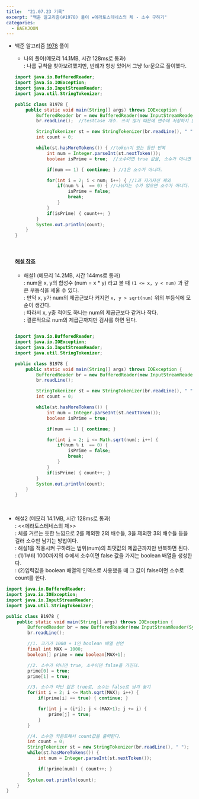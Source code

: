 ```yaml
---
title:  "21.07.23 기록"
excerpt: "백준 알고리즘(#1978) 풀이 ★에라토스테네스의 체 - 소수 구하기"
categories:
  - BAEKJOON
---
```



+ 백준 알고리즘 [1978](https://www.acmicpc.net/problem/1978) 풀이

  + 나의 풀이(메모리 14.1MB, 시간 128ms로 통과) <br/>
    : 나름 규칙을 찾아보려했지만, 반례가 항상 있어서 그냥 for문으로 풀이했다.<br/>

  ```java
  import java.io.BufferedReader;
  import java.io.IOException;
  import java.io.InputStreamReader;
  import java.util.StringTokenizer;

  public class B1978 {
      public static void main(String[] args) throws IOException {
          BufferedReader br = new BufferedReader(new InputStreamReader(System.in));
          br.readLine();  //testCase 개수. 쓰지 않기 때문에 변수에 저장하지 않았다.

          StringTokenizer st = new StringTokenizer(br.readLine(), " ");
          int count = 0;

          while(st.hasMoreTokens()) { //token이 있는 동안 반복
              int num = Integer.parseInt(st.nextToken());
              boolean isPrime = true;  //소수이면 true 값을, 소수가 아니면 false 값을 가진다.

              if(num == 1) { continue; } //1은 소수가 아니다.

              for(int i = 2; i < num; i++) { //1과 자기자신 제외
                  if(num % i  == 0) { //나눠지는 수가 있으면 소수가 아니다.
                      isPrime = false;
                      break;
                  }
              }
              if(isPrime) { count++; }
          }
          System.out.println(count);
      }
  }
  ```

  <br>

  #### [해설 참조](https://st-lab.tistory.com/79)
   + 해설1 (메모리 14.2MB, 시간 144ms로 통과) <br/>
     : num을 x, y의 합성수 (num = x * y) 라고 볼 때 `(1 <= x, y < num)` 과 같은 부등식을 세울 수 있다.<br>
     : 만약 x, y가 num의 제곱근보다 커지면 `x, y > sqrt(num)` 위의 부등식에 모순이 생긴다.<br>
     : 따라서 x, y중 적어도 하나는 num의 제곱근보다 같거나 작다.<br>
     : 결론적으로 num의 제곱근까지만 검사를 하면 된다.<br>

   ```java

   import java.io.BufferedReader;
   import java.io.IOException;
   import java.io.InputStreamReader;
   import java.util.StringTokenizer;

   public class B1978 {
       public static void main(String[] args) throws IOException {
           BufferedReader br = new BufferedReader(new InputStreamReader(System.in));
           br.readLine();

           StringTokenizer st = new StringTokenizer(br.readLine(), " ");
           int count = 0;

           while(st.hasMoreTokens()) {
               int num = Integer.parseInt(st.nextToken());
               boolean isPrime = true;

               if(num == 1) { continue; }

               for(int i = 2; i <= Math.sqrt(num); i++) {
                   if(num % i  == 0) {
                       isPrime = false;
                       break;
                   }
               }
               if(isPrime) { count++; }
           }
           System.out.println(count);
       }
   }
   ```
<br>

   + 해설2 (메모리 14.1MB, 시간 128ms로 통과) <br/>
     : <<에라토스테네스의 체>> <br>
     : 체를 거르는 듯한 느낌으로 2를 제외한 2의 배수들, 3을 제외한 3의 배수들 등을 걸러 소수만 남기는 방법이다.<br>
     : 해설1을 적용시켜 구하려는 범위(num)의 최댓값의 제곱근까지만 반복하면 된다.<br>
     : (1)1부터 1000까지의 수에서 소수이면 false 값을 가지는 boolean 배열을 생성한다.<br>
     : (2)입력값을 boolean 배열의 인덱스로 사용했을 때 그 값이 false이면 소수로 count를 한다.<br>

   ```java
   import java.io.BufferedReader;
   import java.io.IOException;
   import java.io.InputStreamReader;
   import java.util.StringTokenizer;

   public class B1978 {
       public static void main(String[] args) throws IOException {
           BufferedReader br = new BufferedReader(new InputStreamReader(System.in));
           br.readLine();

           //1. 크기가 1000 + 1인 boolean 배열 선언
           final int MAX = 1000;
           boolean[] prime = new boolean[MAX+1];

           //2. 소수가 아니면 true, 소수이면 false을 가진다.
           prime[0] = true;
           prime[1] = true;

           //3. 소수가 아닌 값은 true로, 소수는 false로 남겨 놓기
           for(int i = 2; i <= Math.sqrt(MAX); i++) {
               if(prime[i] == true) { continue; }

               for(int j = (i*i); j < (MAX+1); j += i) {
                   prime[j] = true;
               }
           }

           //4. 소수만 카운트해서 count값을 출력한다.
           int count = 0;
           StringTokenizer st = new StringTokenizer(br.readLine(), " ");
           while(st.hasMoreTokens()) {
               int num = Integer.parseInt(st.nextToken());

               if(!prime[num]) { count++; }
           }
           System.out.println(count);
       }
   }
   ```
